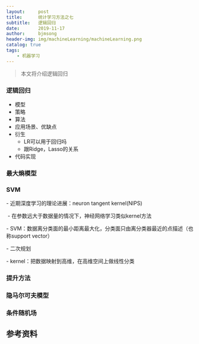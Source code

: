 ```yaml
---
layout:     post
title:      统计学习方法之七
subtitle:   逻辑回归
date:       2019-11-17
author:     bjmsong
header-img: img/machineLearning/machineLearning.png
catalog: true
tags:
    - 机器学习
---
```

>本文将介绍逻辑回归



### 逻辑回归

- 模型
- 策略
- 算法
- 应用场景、优缺点
- 衍生
  - LR可以用于回归吗
  - 跟Ridge，Lasso的关系
- 代码实现





### 最大熵模型



### SVM

\- 近期深度学习的理论进展：neuron tangent kernel(NIPS)

​    \- 在参数远大于数据量的情况下，神经网络学习类似kernel方法

\- SVM：数据离分类面的最小距离最大化，分类面只由离分类器最近的点描述（也称support vector）

\- 二次规划

\- kernel：把数据映射到高维，在高维空间上做线性分类

### 提升方法



### 隐马尔可夫模型



### 条件随机场







## 参考资料
